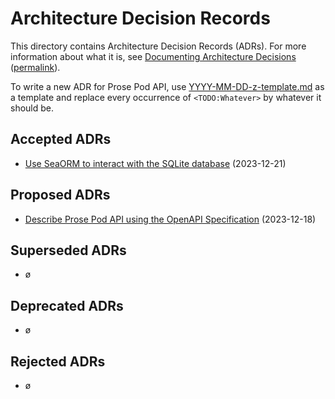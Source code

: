 # Architecture Decision Records

This directory contains Architecture Decision Records (ADRs).
For more information about what it is, see [Documenting Architecture Decisions][adr]
([permalink][adr-permalink]).

To write a new ADR for Prose Pod API, use [YYYY-MM-DD-z-template.md](./YYYY-MM-DD-z-template.md)
as a template and replace every occurrence of `<TODO:Whatever>` by whatever it should be.

## Accepted ADRs

- [Use SeaORM to interact with the SQLite database](./2023-12-21-a-use-sea-orm.md) (2023-12-21)

## Proposed ADRs

- [Describe Prose Pod API using the OpenAPI Specification](./2023-12-18-a-describe-with-openapi.md) (2023-12-18)

## Superseded ADRs

- ø

## Deprecated ADRs

- ø

## Rejected ADRs

- ø

[adr]: <https://cognitect.com/blog/2011/11/15/documenting-architecture-decisions> "Documenting Architecture Decisions | Cognitect"
[adr-permalink]: <https://web.archive.org/web/20240104230549/https://cognitect.com/blog/2011/11/15/documenting-architecture-decisions> "Documenting Architecture Decisions | Wayback Machine"
